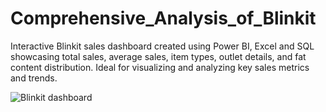 # Comprehensive_Analysis_of_Blinkit
Interactive Blinkit sales dashboard created using Power BI, Excel and SQL showcasing total sales, average sales, item types, outlet details, and fat content distribution. Ideal for visualizing and analyzing key sales metrics and trends.

![Blinkit dashboard](https://github.com/user-attachments/assets/a4d1e1fb-9241-4d80-967b-88fb408bb002)


